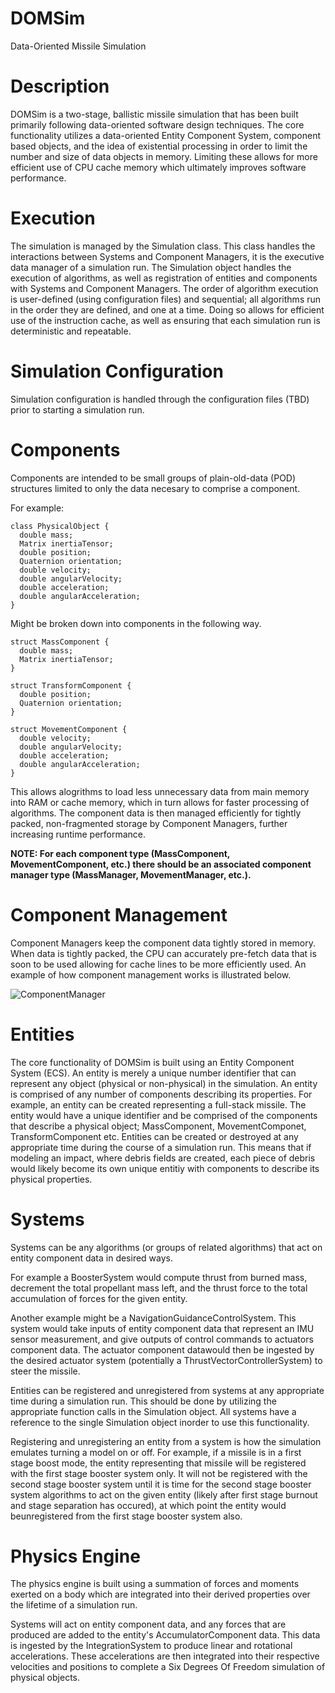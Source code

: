 # DOMSim
Data-Oriented Missile Simulation

# Description
DOMSim is a two-stage, ballistic missile simulation that has been built primarily following data-oriented software design techniques. The core functionality utilizes a data-oriented Entity Component System, component based objects, and the idea of existential processing in order to limit the number and size of data objects in memory. Limiting these allows for more efficient use of CPU cache memory which ultimately improves software performance.

# Execution 
The simulation is managed by the Simulation class. This class handles the interactions between Systems and Component Managers, it is the executive data manager of a simulation run. The Simulation object handles the execution of algorithms, as well as registration of entities and components with Systems and Component Managers.
The order of algorithm execution is user-defined (using configuration files) and sequential; all algorithms run in the order they are defined, and one at a time. Doing so allows for efficient use of the instruction cache, as well as ensuring that each simulation run is deterministic and repeatable.

# Simulation Configuration
Simulation configuration is handled through the configuration files (TBD) prior to starting a simulation run.

# Components
Components are intended to be small groups of plain-old-data (POD) structures limited to only the data necesary to comprise a component.

For example:
```
class PhysicalObject {
  double mass;
  Matrix inertiaTensor;
  double position;
  Quaternion orientation;
  double velocity;
  double angularVelocity;
  double acceleration;
  double angularAcceleration;
}
```

Might be broken down into components in the following way.
```
struct MassComponent {
  double mass;
  Matrix inertiaTensor;
}

struct TransformComponent {
  double position;
  Quaternion orientation;
}

struct MovementComponent {
  double velocity;
  double angularVelocity;
  double acceleration;
  double angularAcceleration;
}
```

This allows alogrithms to load less unnecessary data from main memory into RAM or cache memory, which in turn allows for faster processing of algorithms.
The component data is then managed efficiently for tightly packed, non-fragmented storage by Component Managers, further increasing runtime performance.

<b>NOTE: For each component type (MassComponent, MovementComponent, etc.) there should be an associated component manager type (MassManager, MovementManager, etc.).</b>

# Component Management
Component Managers keep the component data tightly stored in memory. When data is tightly packed, the CPU can accurately pre-fetch data that is soon to be used allowing for cache lines to be more efficiently used. An example of how component management works is illustrated below.

![ComponentManager](https://github.com/TDDennison/DOMSim/assets/54010305/7fe2d458-e86a-4095-ab7b-48c777fc9b20)

# Entities
The core functionality of DOMSim is built using an Entity Component System (ECS). An entity is merely a unique number identifier that can represent any object (physical or non-physical) in the simulation. An entity is comprised of any number of components describing its properties. For example, an entity can be created representing a full-stack missile. The entity would have a unique identifier and be comprised of the components that describe a physical object; MassComponent, MovementComponet, TransformComponent etc. Entities can be created or destroyed at any appropriate time during the course of a simulation run. This means that if modeling an impact, where debris fields are created, each piece of debris would likely become its own unique entitiy with components to describe its physical properties.

# Systems
Systems can be any algorithms (or groups of related algorithms) that act on entity component data in desired ways. 

For example a BoosterSystem would compute thrust from burned mass, decrement the total propellant mass left, and the thrust force to the total accumulation of forces for the given entity.

Another example might be a NavigationGuidanceControlSystem. This system would take inputs of entity component data that represent an IMU sensor measurement, and give outputs of control commands to actuators component data. The actuator component datawould then be ingested by the desired actuator system (potentially a ThrustVectorControllerSystem) to steer the missile.

Entities can be registered and unregistered from systems at any appropriate time during a simulation run. This should be done by utilizing the appropriate function calls in the Simulation object. All systems have a reference to the single Simulation object inorder to use this functionality. 

Registering and unregistering an entity from a system is how the simulation emulates turning a model on or off. For example, if a missile is in a first stage boost mode, the entity representing that missile will be registered with the first stage booster system only. It will not be registered with the second stage booster system until it is time for the second stage booster system algorithms to act on the given entity (likely after first stage burnout and stage separation has occured), at which point the entity would beunregistered from the first stage booster system also.

# Physics Engine
The physics engine is built using a summation of forces and moments exerted on a body which are integrated into their derived properties over the lifetime of a simulation run.

Systems will act on entity component data, and any forces that are produced are added to the entity's AccumulatorComponent data. This data is ingested by the IntegrationSystem to produce linear and rotational accelerations. These accelerations are then integrated into their respective velocities and positions to complete a Six Degrees Of Freedom simulation of physical objects.
